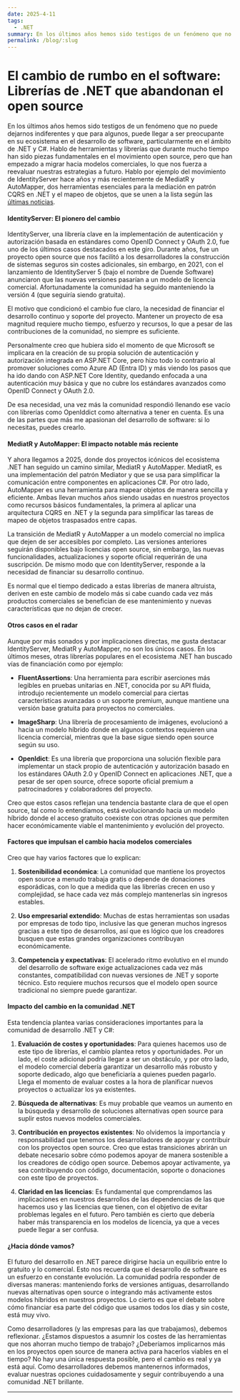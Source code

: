 ```yaml
---
date: 2025-4-11
tags:
  - .NET
summary: En los últimos años hemos sido testigos de un fenómeno que no puede dejarnos indiferentes y que para algunos, puede llegar a ser preocupante para su ecosistema en el desarrollo de software, particularmente en el ámbito de .NET y C#.
permalink: /blog/:slug
---
```


# El cambio de rumbo en el software: Librerías de .NET que abandonan el open source

<social-share class="social-share--header" />

En los últimos años hemos sido testigos de un fenómeno que no puede dejarnos indiferentes y que para algunos, puede llegar a ser preocupante en su ecosistema en el desarrollo de software, particularmente en el ámbito de .NET y C#. Hablo de herramientas y librerías que durante mucho tiempo han sido piezas fundamentales en el movimiento open source, pero que han empezado a migrar hacia modelos comerciales, lo que nos fuerza a reevaluar nuestras estrategias a futuro. Hablo por ejemplo del movimiento de IdentityServer hace años y más recientemente de MediatR y AutoMapper, dos herramientas esenciales para la mediación en patrón CQRS en .NET y el mapeo de objetos, que se unen a la lista según las [últimas noticias](https://github.com/AutoMapper/AutoMapper/discussions/4536).

#### IdentityServer: El pionero del cambio

IdentityServer, una librería clave en la implementación de autenticación y autorización basada en estándares como OpenID Connect y OAuth 2.0, fue uno de los últimos casos destacados en este giro. Durante años, fue un proyecto open source que nos facilitó a los desarrolladores la construcción de sistemas seguros sin costes adicionales, sin embargo, en 2021, con el lanzamiento de IdentityServer 5 (bajo el nombre de Duende Software) anunciaron que las nuevas versiones pasarían a un modelo de licencia comercial. Afortunadamente la comunidad ha seguido manteniendo la versión 4 (que seguiría siendo gratuita).

El motivo que condicionó el cambio fue claro, la necesidad de financiar el desarrollo continuo y soporte del proyecto. Mantener un proyecto de esa magnitud requiere mucho tiempo, esfuerzo y recursos, lo que a pesar de las contribuciones de la comunidad, no siempre es suficiente.

Personalmente creo que hubiera sido el momento de que Microsoft se implicara en la creación de su propia solución de autenticación y autorización integrada en ASP.NET Core, pero hizo todo lo contrario al promover soluciones como Azure AD (Entra ID) y más viendo los pasos que ha ido dando con ASP.NET Core Identity, quedando enfocada a una autenticación muy básica y que no cubre los estándares avanzados como OpenID Connect y OAuth 2.0.

De esa necesidad, una vez más la comunidad respondió llenando ese vacío con librerías como OpenIddict como alternativa a tener en cuenta. Es una de las partes que más me apasionan del desarrollo de software: si lo necesitas, puedes crearlo.

#### MediatR y AutoMapper: El impacto notable más reciente

Y ahora llegamos a 2025, donde dos proyectos icónicos del ecosistema .NET han seguido un camino similar, MediatR y AutoMapper. MediatR, es una implementación del patrón Mediator y que se usa para simplificar la comunicación entre componentes en aplicaciones C#. Por otro lado, AutoMapper es una herramienta para mapear objetos de manera sencilla y eficiente. Ambas llevan muchos años siendo usadas en nuestros proyectos como recursos básicos fundamentales, la primera al aplicar una arquitectura CQRS en .NET y la segunda para simplificar las tareas de mapeo de objetos traspasados entre capas.

La transición de MediatR y AutoMapper a un modelo comercial no implica que dejen de ser accesibles por completo. Las versiones anteriores seguirán disponibles bajo licencias open source, sin embargo, las nuevas funcionalidades, actualizaciones y soporte oficial requerirán de una suscripción. De mismo modo que con IdentityServer, responde a la necesidad de financiar su desarrollo continuo.

Es normal que el tiempo dedicado a estas librerías de manera altruista, deriven en este cambio de modelo más si cabe cuando cada vez más productos comerciales se benefician de ese mantenimiento y nuevas características que no dejan de crecer.

#### Otros casos en el radar

Aunque por más sonados y por implicaciones directas, me gusta destacar IdentityServer, MediatR y AutoMapper, no son los únicos casos. En los últimos meses, otras librerías populares en el ecosistema .NET han buscado vías de financiación como por ejemplo:

-  **FluentAssertions**: Una herramienta para escribir aserciones más legibles en pruebas unitarias en .NET, conocida por su API fluida, introdujo recientemente un modelo comercial para ciertas características avanzadas o un soporte premium, aunque mantiene una versión base gratuita para proyectos no comerciales.

-  **ImageSharp**: Una librería de procesamiento de imágenes, evolucionó a hacia un modelo híbrido donde en algunos contextos requieren una licencia comercial, mientras que la base sigue siendo open source según su uso.

-  **OpenIdict**: Es una librería que proporciona una solución flexible para implementar un stack propio de autenticación y autorización basado en los estándares OAuth 2.0 y OpenID Connect en aplicaciones .NET, que a pesar de ser open source, ofrece soporte oficial premium a patrocinadores y colaboradores del proyecto.

Creo que estos casos reflejan una tendencia bastante clara de que el open source, tal como lo entendíamos, está evolucionando hacia un modelo híbrido donde el acceso gratuito coexiste con otras opciones que permiten hacer económicamente viable el mantenimiento y evolución del proyecto.

#### Factores que impulsan el cambio hacia modelos comerciales

Creo que hay varios factores que lo explican:

1.  **Sostenibilidad económica**: La comunidad que mantiene los proyectos open source a menudo trabaja gratis o depende de donaciones esporádicas, con lo que a medida que las librerías crecen en uso y complejidad, se hace cada vez más complejo mantenerlas sin ingresos estables.

2.  **Uso empresarial extendido**: Muchas de estas herramientas son usadas por empresas de todo tipo, inclusive las que generan muchos ingresos gracias a este tipo de desarrollos, así que es lógico que los creadores busquen que estas grandes organizaciones contribuyan económicamente.

3.  **Competencia y expectativas**: El acelerado ritmo evolutivo en el mundo del desarrollo de software exige actualizaciones cada vez más constantes, compatibilidad con nuevas versiones de .NET y soporte técnico. Esto requiere muchos recursos que el modelo open source tradicional no siempre puede garantizar.

#### Impacto del cambio en la comunidad .NET

Esta tendencia plantea varias consideraciones importantes para la comunidad de desarrollo .NET y C#:

1.  **Evaluación de costes y oportunidades**: Para quienes hacemos uso de este tipo de librerías, el cambio plantea retos y oportunidades. Por un lado, el coste adicional podría llegar a ser un obstáculo, y por otro lado, el modelo comercial debería garantizar un desarrollo más robusto y soporte dedicado, algo que beneficiaría a quienes pueden pagarlo. Llega el momento de evaluar costes a la hora de planificar nuevos proyectos o actualizar los ya existentes.

2.  **Búsqueda de alternativas**: Es muy probable que veamos un aumento en la búsqueda y desarrollo de soluciones alternativas open source para suplir estos nuevos modelos comerciales.

3. **Contribución en proyectos existentes**: No olvidemos la importancia y responsabilidad que tenemos los desarrolladores de apoyar y contribuir con los proyectos open source. Creo que estas transiciones abrirán un debate necesario sobre cómo podemos apoyar de manera sostenible a los creadores de código open source. Debemos apoyar activamente, ya sea contribuyendo con código, documentación, soporte o donaciones con este tipo de proyectos.

4. **Claridad en las licencias**: Es fundamental que comprendamos las implicaciones en nuestros desarrollos de las dependencias de las que hacemos uso y las licencias que tienen, con el objetivo de evitar problemas legales en el futuro. Pero también es cierto que debería haber más transparencia en los modelos de licencia, ya que a veces puede llegar a ser confusa.

#### ¿Hacia dónde vamos?

El futuro del desarrollo en .NET parece dirigirse hacia un equilibrio entre lo gratuito y lo comercial. Esto nos recuerda que el desarrollo de software es un esfuerzo en constante evolución. La comunidad podría responder de diversas maneras: manteniendo forks de versiones antiguas, desarrollando nuevas alternativas open source o integrando más activamente estos modelos híbridos en nuestros proyectos. Lo cierto es que el debate sobre cómo financiar esa parte del código que usamos todos los días y sin coste, está muy vivo.

Como desarrolladores (y las empresas para las que trabajamos), debemos reflexionar. ¿Estamos dispuestos a asumnir los costes de las herramientas que nos ahorran mucho tiempo de trabajo? ¿Deberíamos implicarnos más en los proyectos open source de manera activa para hacerlos viables en el tiempo? No hay una única respuesta posible, pero el cambio es real y ya está aquí. Como desarrolladores debemos mantenernos informados, evaluar nuestras opciones cuidadosamente y seguir contribuyendo a una comunidad .NET brillante.

---
<social-share class="social-share--footer" />
